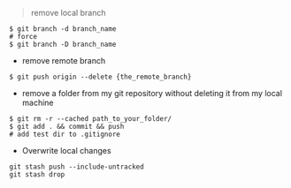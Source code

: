 > remove local branch
```
$ git branch -d branch_name
# force
$ git branch -D branch_name
```

- remove remote branch
```
$ git push origin --delete {the_remote_branch}
```

- remove a folder from my git repository without deleting it from my local machine
```
$ git rm -r --cached path_to_your_folder/
$ git add . && commit && push
# add test dir to .gitignore
```

- Overwrite local changes
```
git stash push --include-untracked
git stash drop
```
